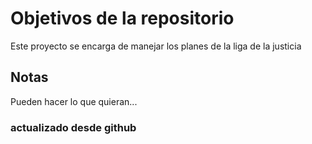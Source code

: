 # Objetivos de la repositorio

Este proyecto se encarga de manejar los planes de la liga de la justicia


## Notas
Pueden hacer lo que quieran...

### actualizado desde github
